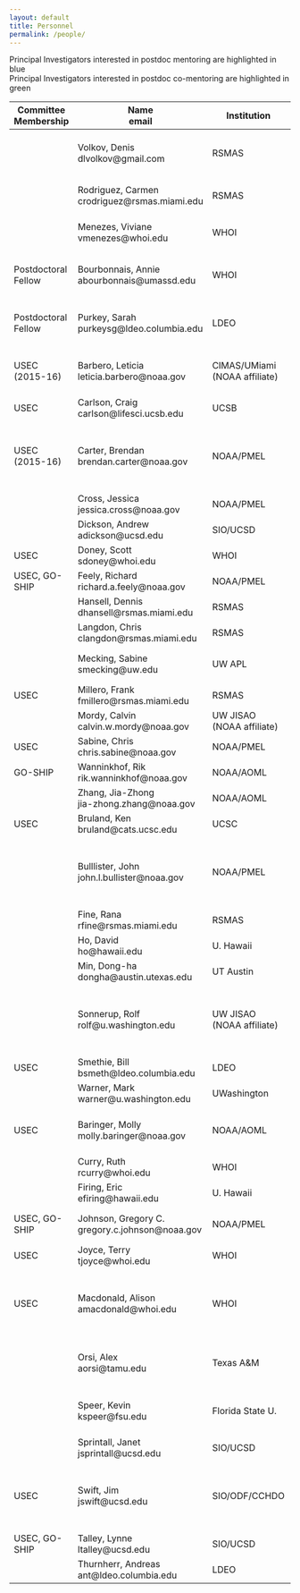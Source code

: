 ```yaml
---
layout: default
title: Personnel
permalink: /people/
---
```

<script src="{{site.baseurl}}/lib/jquery/jquery-3.1.1.min.js"></script>
<script src="{{site.baseurl}}/lib/jquery.tablesorter/jquery.tablesorter.min.js"></script>
<style>
.headerSortDown::after {
  content: "↓";
}
.headerSortUp::after {
  content: "↑";
}
</style>
<div class="alert alert-info" role="alert">Principal Investigators interested in postdoc mentoring are highlighted in blue</div> 
<div class="alert alert-success" role="alert">Principal Investigators interested in postdoc co-mentoring are highlighted in green</div>

<div class="table-responsive">
<table class="table" id="person_table">
  <thead>
    <tr>
      <th>Committee Membership</th>
      <th>Name<br>email</th>
      <th>Institution</th>
      <th>Specialty</th>
      <th>Role in Program</th>
      <th>Chief Scientist</th>
    </tr>
  </thead>
  <tbody>
    <tr>
      <td></td>
      <td>Volkov, Denis<br>dlvolkov@gmail.com</td>
      <td>RSMAS</td>
      <td>Physical Oceanography</td>
      <td>CTD</td>
      <td>Co-chief A16N 2013</td>
    </tr>
    <tr>
      <td></td>
      <td>Rodriguez, Carmen<br>crodriguez@rsmas.miami.edu</td>
      <td>RSMAS</td>
      <td>Biogeochemistry</td>
      <td>Carbon</td>
      <td>Co-chief I9N 2016</td>
    </tr>
    <tr>
      <td></td>
      <td>Menezes, Viviane<br>vmenezes@whoi.edu</td>
      <td>WHOI</td>
      <td>Physical Oceanography</td>
      <td>CTD</td>
      <td>Co-chief I8S 2016</td>
    </tr>
    <tr>
      <td>Postdoctoral Fellow</td>
      <td>Bourbonnais, Annie<br>abourbonnais@umassd.edu</td>
      <td>WHOI</td>
      <td>Biogeochemistry</td>
      <td>Nutrients, carbon</td>
      <td>Co-chief P18 2016</td>
    </tr>
    <tr>
      <td>Postdoctoral Fellow</td>
      <td>Purkey, Sarah<br>purkeysg@ldeo.columbia.edu</td>
      <td>LDEO</td>
      <td>Physical Oceanography</td>
      <td>CTD</td>
      <td>Co-chief P18 2016</td>
    </tr>
    <tr>
      <td>USEC (2015-16)</td>
      <td>Barbero, Leticia<br>leticia.barbero@noaa.gov</td>
      <td>CIMAS/UMiami (NOAA affiliate)</td>
      <td>Biogeochemistry</td>
      <td>Carbon</td>
      <td>I9N 2016, A16S 2013</td>
    </tr>
    <tr>
      <td>USEC</td>
      <td>Carlson, Craig<br>carlson@lifesci.ucsb.edu</td>
      <td>UCSB</td>
      <td>Biogeochemistry</td>
      <td>DOC, TDN</td>
      <td></td>
    </tr>
    <tr>
      <td>USEC (2015-16)</td>
      <td>Carter, Brendan<br>brendan.carter@noaa.gov</td>
      <td>NOAA/PMEL</td>
      <td>Biogeochemistry</td>
      <td>Carbon</td>
      <td>P18 2016, Co-chief P16S 2014</td>
    </tr>
    <tr>
      <td></td>
      <td>Cross, Jessica<br>jessica.cross@noaa.gov</td>
      <td>NOAA/PMEL</td>
      <td>Biogeochemistry</td>
      <td>Carbon</td>
      <td>P16N 2015</td>
    </tr>
    <tr>
      <td></td>
      <td>Dickson, Andrew<br>adickson@ucsd.edu</td>
      <td>SIO/UCSD</td>
      <td>Biogeochemistry</td>
      <td>pH, Talk, (DIC)</td>
      <td></td>
    </tr>
    <tr>
      <td>USEC</td>
      <td class="table-info">Doney, Scott<br>sdoney@whoi.edu</td>
      <td>WHOI</td>
      <td>Biogeochemistry</td>
      <td>Carbon, tritium, 3He</td>
      <td></td>
    </tr>
    <tr>
      <td>USEC, GO-SHIP</td>
      <td class="table-info">Feely, Richard<br>richard.a.feely@noaa.gov</td>
      <td>NOAA/PMEL</td>
      <td>Biogeochemistry</td>
      <td>DIC</td>
      <td>P16N 2006</td>
    </tr>
    <tr>
      <td></td>
      <td>Hansell, Dennis<br>dhansell@rsmas.miami.edu</td>
      <td>RSMAS</td>
      <td>Biogeochemistry</td>
      <td>DOC, TDN</td>
      <td></td>
    </tr>
    <tr>
      <td></td>
      <td>Langdon, Chris<br>clangdon@rsmas.miami.edu</td>
      <td>RSMAS</td>
      <td>Biogeochemistry</td>
      <td>O2</td>
      <td></td>
    </tr>
    <tr>
      <td></td>
      <td>Mecking, Sabine<br>smecking@uw.edu</td>
      <td>UW APL</td>
      <td>Biogeochemistry</td>
      <td>O2, nutrients</td>
      <td>P6 2017, P2 2013</td>
    </tr>
    <tr>
      <td>USEC</td>
      <td>Millero, Frank<br>fmillero@rsmas.miami.edu</td>
      <td>RSMAS</td>
      <td>Biogeochemistry</td>
      <td>pH, Talk, DIC</td>
      <td></td>
    </tr>
    <tr>
      <td></td>
      <td>Mordy, Calvin<br>calvin.w.mordy@noaa.gov</td>
      <td>UW JISAO (NOAA affiliate)</td>
      <td>Biogeochemistry</td>
      <td>nutrients</td>
      <td></td>
    </tr>
    <tr>
      <td>USEC</td>
      <td>Sabine, Chris<br>chris.sabine@noaa.gov</td>
      <td>NOAA/PMEL</td>
      <td>Biogeochemistry</td>
      <td>Carbon</td>
      <td></td>
    </tr>
    <tr>
      <td>GO-SHIP</td>
      <td class="table-info">Wanninkhof, Rik<br>rik.wanninkhof@noaa.gov</td>
      <td>NOAA/AOML</td>
      <td>Biogeochemistry</td>
      <td>DIC, pCO2</td>
      <td>A16S 2013</td>
    </tr>
    <tr>
      <td></td>
      <td>Zhang, Jia-Zhong<br>jia-zhong.zhang@noaa.gov</td>
      <td>NOAA/AOML</td>
      <td>Biogeochemistry</td>
      <td>nutrients</td>
      <td></td>
    </tr>
    <tr>
      <td>USEC</td>
      <td>Bruland, Ken<br>bruland@cats.ucsc.edu</td>
      <td>UCSC</td>
      <td>Chemistry</td>
      <td>Trace metals (Level 2)</td>
      <td></td>
    </tr>
    <tr>
      <td></td>
      <td>Bulllister, John<br>john.l.bullister@noaa.gov</td>
      <td>NOAA/PMEL</td>
      <td>Chemistry</td>
      <td>CFCs, SF6</td>
      <td>P18 2008, A13.5 2010, A16N 2013</td>
    </tr>
    <tr>
      <td></td>
      <td>Fine, Rana<br>rfine@rsmas.miami.edu</td>
      <td>RSMAS</td>
      <td>Chemistry</td>
      <td>CFCs, SF6</td>
      <td></td>
    </tr>
    <tr>
      <td></td>
      <td>Ho, David<br>ho@hawaii.edu</td>
      <td>U. Hawaii</td>
      <td>Chemistry</td>
      <td>CFCs, SF6</td>
      <td></td>
    </tr>
    <tr>
      <td></td>
      <td>Min, Dong-ha<br>dongha@austin.utexas.edu</td>
      <td>UT Austin</td>
      <td>Chemistry</td>
      <td>CFCs, SF6</td>
      <td></td>
    </tr>
    <tr>
      <td></td>
      <td class="table-info">Sonnerup, Rolf<br>rolf@u.washington.edu</td>
      <td>UW JISAO (NOAA affiliate)</td>
      <td>Chemistry</td>
      <td>CFCs, SF6</td>
      <td>P18 2016, Co-Chief A16N 2013</td>
    </tr>
    <tr>
      <td>USEC</td>
      <td>Smethie, Bill<br>bsmeth@ldeo.columbia.edu</td>
      <td>LDEO</td>
      <td>Chemistry</td>
      <td>CFCs, SF6</td>
      <td></td>
    </tr>
    <tr>
      <td></td>
      <td>Warner, Mark<br>warner@u.washington.edu</td>
      <td>UWashington</td>
      <td>Chemistry</td>
      <td>CFCs, SF6</td>
      <td></td>
    </tr>
    <tr>
      <td>USEC</td>
      <td>Baringer, Molly<br>molly.baringer@noaa.gov</td>
      <td>NOAA/AOML</td>
      <td>Physical oceanography</td>
      <td>CTD, LADCP</td>
      <td>A10 2011, A16N 2013</td>
    </tr>
    <tr>
      <td></td>
      <td>Curry, Ruth<br>rcurry@whoi.edu</td>
      <td>WHOI</td>
      <td>Physical oceanography</td>
      <td>CTD</td>
      <td>A22 2012</td>
    </tr>
    <tr>
      <td></td>
      <td>Firing, Eric<br>efiring@hawaii.edu</td>
      <td>U. Hawaii</td>
      <td>Physical oceanography</td>
      <td>LADCP, SADCP</td>
      <td></td>
    </tr>
    <tr>
      <td>USEC, GO-SHIP</td>
      <td class="table-info">Johnson, Gregory C.<br>gregory.c.johnson@noaa.gov</td>
      <td>NOAA/PMEL</td>
      <td>Physical oceanography</td>
      <td>CTD</td>
      <td>P18 2008 I5 2009</td>
    </tr>
    <tr>
      <td>USEC</td>
      <td>Joyce, Terry<br>tjoyce@whoi.edu</td>
      <td>WHOI</td>
      <td>Physical oceanography</td>
      <td>CTD, LADCP</td>
      <td></td>
    </tr>
    <tr>
      <td>USEC</td>
      <td class="table-info">Macdonald, Alison<br>amacdonald@whoi.edu</td>
      <td>WHOI</td>
      <td>Physical oceanography</td>
      <td>CTD</td>
      <td>A10 2011, P16N 2015, I8S 2016</td>
    </tr>
    <tr>
      <td></td>
      <td>Orsi, Alex<br>aorsi@tamu.edu</td>
      <td>Texas A&amp;M</td>
      <td>Physical oceanography</td>
      <td>CTD</td>
      <td>Co-chief S4P 2011</td>
    </tr>
    <tr>
      <td></td>
      <td class="table-info">Speer, Kevin<br>kspeer@fsu.edu</td>
      <td>Florida State U.</td>
      <td>Physical oceanography</td>
      <td>CTD, ADCP</td>
      <td>P6 2017, I6S 2008</td>
    </tr>
    <tr>
      <td></td>
      <td class="table-success">Sprintall, Janet<br>jsprintall@ucsd.edu</td>
      <td>SIO/UCSD</td>
      <td>Physical oceanography</td>
      <td>CTD, ADCP</td>
      <td>I9N 2007</td>
    </tr>
    <tr>
      <td>USEC</td>
      <td>Swift, Jim<br>jswift@ucsd.edu</td>
      <td>SIO/ODF/CCHDO</td>
      <td>Physical oceanography</td>
      <td>CTD,chemistry</td>
      <td>I8S 2007, I5 2009, S4P 2011, P2 2013</td>
    </tr>
    <tr>
      <td>USEC, GO-SHIP</td>
      <td class="table-info">Talley, Lynne<br>ltalley@ucsd.edu</td>
      <td>SIO/UCSD</td>
      <td>Physical oceanography</td>
      <td>CTD, chemistry</td>
      <td>P16S 2014</td>
    </tr>
    <tr>
      <td></td>
      <td class="table-info">Thurnherr, Andreas<br>ant@ldeo.columbia.edu</td>
      <td>LDEO</td>
      <td>Physical oceanography</td>
      <td>LADCP, turbulence</td>
      <td></td>
    </tr>
  </tbody>
</table>
</div>
<script>
$("#person_table").tablesorter({
  sortList: [[1,0]]
});
</script>
